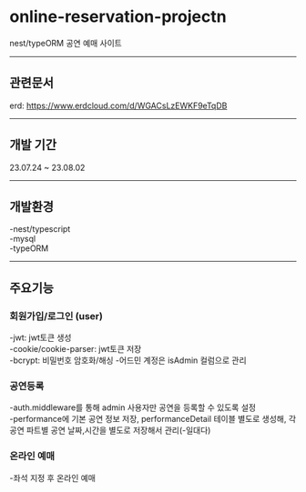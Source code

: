 # online-reservation-projectn

nest/typeORM 공연 예매 사이트<br>

---

## 관련문서

erd: https://www.erdcloud.com/d/WGACsLzEWKF9eTqDB<br>

---

## 개발 기간

23.07.24 ~ 23.08.02<br>

---

## 개발환경

-nest/typescript<br>
-mysql<br>
-typeORM<br>

---

## 주요기능

### 회원가입/로그인 (user)

-jwt: jwt토큰 생성<br>
-cookie/cookie-parser: jwt토큰 저장<br>
-bcrypt: 비밀번호 암호화/해싱 -어드민 계정은 isAdmin 컬럼으로 관리<br>

### 공연등록

-auth.middleware를 통해 admin 사용자만 공연을 등록할 수 있도록 설정<br>
-performance에 기본 공연 정보 저장, performanceDetail 테이블 별도로 생성해, 각 공연 파트별 공연 날짜,시간을 별도로 저장해서 관리(-일대다)<br>

### 온라인 예매

-좌석 지정 후 온라인 예매<br>
